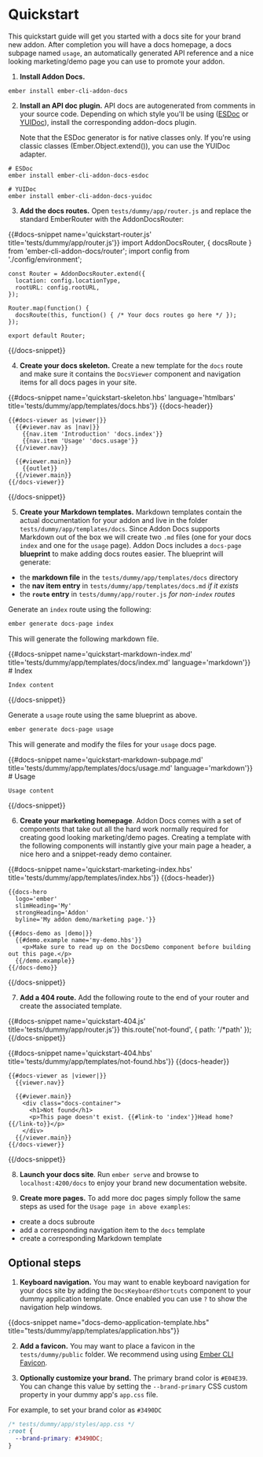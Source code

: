 # Quickstart

This quickstart guide will get you started with a docs site for your brand new
addon. After completion you will have a docs homepage, a docs subpage named
`usage`, an automatically generated API reference and a nice looking
marketing/demo page you can use to promote your addon.

1. **Install Addon Docs.**

  ```
  ember install ember-cli-addon-docs
  ```

2. **Install an API doc plugin.** API docs are autogenerated from comments in your source code. Depending on which style you'll be using ([ESDoc](https://esdoc.org/) or [YUIDoc](http://yui.github.io/yuidoc/)), install the corresponding addon-docs plugin.

    Note that the ESDoc generator is for native classes only. If you're using classic classes (Ember.Object.extend()), you can use the YUIDoc adapter.

  ```
  # ESDoc
  ember install ember-cli-addon-docs-esdoc

  # YUIDoc
  ember install ember-cli-addon-docs-yuidoc
  ```

3. **Add the docs routes.** Open `tests/dummy/app/router.js` and replace the
standard EmberRouter with the AddonDocsRouter:

  {{#docs-snippet name='quickstart-router.js' title='tests/dummy/app/router.js'}}
    import AddonDocsRouter, { docsRoute } from 'ember-cli-addon-docs/router';
    import config from './config/environment';

    const Router = AddonDocsRouter.extend({
      location: config.locationType,
      rootURL: config.rootURL,
    });

    Router.map(function() {
      docsRoute(this, function() { /* Your docs routes go here */ });
    });

    export default Router;
  {{/docs-snippet}}

4. **Create your docs skeleton.** Create a new template for the `docs` route
and make sure it contains the `DocsViewer` component and navigation items for
all docs pages in your site.

  {{#docs-snippet name='quickstart-skeleton.hbs' language='htmlbars' title='tests/dummy/app/templates/docs.hbs'}}
    {{docs-header}}

    {{#docs-viewer as |viewer|}}
      {{#viewer.nav as |nav|}}
        {{nav.item 'Introduction' 'docs.index'}}
        {{nav.item 'Usage' 'docs.usage'}}
      {{/viewer.nav}}

      {{#viewer.main}}
        {{outlet}}
      {{/viewer.main}}
    {{/docs-viewer}}
  {{/docs-snippet}}

5. **Create your Markdown templates.** Markdown templates contain the actual
documentation for your addon and live in the folder
`tests/dummy/app/templates/docs`. Since Addon Docs supports Markdown out
of the box we will create two `.md` files (one for your docs `index` and one
for the `usage` page). Addon Docs includes a `docs-page` **blueprint** to make
adding docs routes easier. The blueprint will generate:

  - the **markdown file** in the `tests/dummy/app/templates/docs` directory
  - the **nav item entry** in `tests/dummy/app/templates/docs.md` _if it exists_
  - the **`route` entry** in `tests/dummy/app/router.js` _for non-`index` routes_

  Generate an `index` route using the following:

  ```bash
  ember generate docs-page index
  ```

  This will generate the following markdown file.

  {{#docs-snippet name='quickstart-markdown-index.md' title='tests/dummy/app/templates/docs/index.md' language='markdown'}}
    # Index

    Index content
  {{/docs-snippet}}

  Generate a `usage` route using the same blueprint as above.

  ```bash
  ember generate docs-page usage
  ```

  This will generate and modify the files for your `usage` docs page.

  {{#docs-snippet name='quickstart-markdown-subpage.md' title='tests/dummy/app/templates/docs/usage.md' language='markdown'}}
    # Usage

    Usage content
  {{/docs-snippet}}

6. **Create your marketing homepage**. Addon Docs comes with a set of
components that take out all the hard work normally required for creating
good looking marketing/demo pages. Creating a template with the following
components will instantly give your main page a header, a nice hero
and a snippet-ready demo container.

  {{#docs-snippet name='quickstart-marketing-index.hbs' title='tests/dummy/app/templates/index.hbs'}}
    {{docs-header}}

    {{docs-hero
      logo='ember'
      slimHeading='My'
      strongHeading='Addon'
      byline='My addon demo/marketing page.'}}

    {{#docs-demo as |demo|}}
      {{#demo.example name='my-demo.hbs'}}
        <p>Make sure to read up on the DocsDemo component before building out this page.</p>
      {{/demo.example}}
    {{/docs-demo}}
  {{/docs-snippet}}

7. **Add a 404 route.** Add the following route to the end of your router and
create the associated template.

  {{#docs-snippet name='quickstart-404.js' title='tests/dummy/app/router.js'}}
    this.route('not-found', { path: '/*path' });
  {{/docs-snippet}}

  {{#docs-snippet name='quickstart-404.hbs' title='tests/dummy/app/templates/not-found.hbs'}}
    {{docs-header}}

    {{#docs-viewer as |viewer|}}
      {{viewer.nav}}

      {{#viewer.main}}
        <div class="docs-container">
          <h1>Not found</h1>
          <p>This page doesn't exist. {{#link-to 'index'}}Head home?{{/link-to}}</p>
        </div>
      {{/viewer.main}}
    {{/docs-viewer}}
  {{/docs-snippet}}

8. **Launch your docs site**. Run `ember serve` and browse to
`localhost:4200/docs` to enjoy your brand new documentation website.

9. **Create more pages.** To add more doc pages simply follow the same steps as
used for the `Usage page in above examples`:

  - create a docs subroute
  - add a corresponding navigation item to the `docs` template
  - create a corresponding Markdown template

## Optional steps

1. **Keyboard navigation.** You may want to enable keyboard navigation for your
docs site by adding the `DocsKeyboardShortcuts` component to your dummy
application template. Once enabled you can use `?` to show the navigation help
windows.

  {{docs-snippet name="docs-demo-application-template.hbs" title="tests/dummy/app/templates/application.hbs"}}

2. **Add a favicon.** You may want to place a favicon in the
`tests/dummy/public` folder. We recommend using using
 [Ember CLI Favicon](https://github.com/davewasmer/ember-cli-favicon).

3. **Optionally customize your brand.** The primary brand color is <span class='docs-text-brand'>`#E04E39`</span>. You can change this value by setting the `--brand-primary` CSS custom property in your dummy app's `app.css` file.

  For example, to set your brand color as `#3490DC`

  ```css
  /* tests/dummy/app/styles/app.css */
  :root {
    --brand-primary: #3490DC;
  }
  ```
